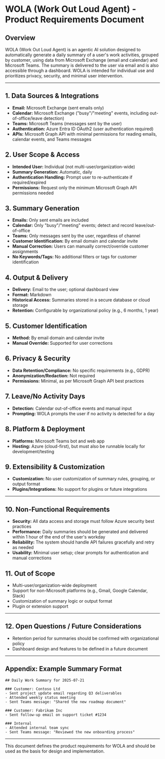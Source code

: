 # WOLA (Work Out Loud Agent) - Product Requirements Document

## Overview
WOLA (Work Out Loud Agent) is an agentic AI solution designed to automatically generate a daily summary of a user's work activities, grouped by customer, using data from Microsoft Exchange (email and calendar) and Microsoft Teams. The summary is delivered to the user via email and is also accessible through a dashboard. WOLA is intended for individual use and prioritizes privacy, security, and minimal user intervention.

---

## 1. Data Sources & Integrations
- **Email:** Microsoft Exchange (sent emails only)
- **Calendar:** Microsoft Exchange ("busy"/"meeting" events, including out-of-office/leave detection)
- **Teams:** Microsoft Teams (messages sent by the user)
- **Authentication:** Azure Entra ID OAuth2 (user authentication required)
- **APIs:** Microsoft Graph API with minimal permissions for reading emails, calendar events, and Teams messages

## 2. User Scope & Access
- **Intended User:** Individual (not multi-user/organization-wide)
- **Summary Generation:** Automatic, daily
- **Authentication Handling:** Prompt user to re-authenticate if required/expired
- **Permissions:** Request only the minimum Microsoft Graph API permissions needed

## 3. Summary Generation
- **Emails:** Only sent emails are included
- **Calendar:** Only "busy"/"meeting" events; detect and record leave/out-of-office
- **Teams:** Only messages sent by the user, regardless of channel
- **Customer Identification:** By email domain and calendar invite
- **Manual Correction:** Users can manually correct/override customer assignments
- **No Keywords/Tags:** No additional filters or tags for customer identification

## 4. Output & Delivery
- **Delivery:** Email to the user; optional dashboard view
- **Format:** Markdown
- **Historical Access:** Summaries stored in a secure database or cloud storage
- **Retention:** Configurable by organizational policy (e.g., 6 months, 1 year)

## 5. Customer Identification
- **Method:** By email domain and calendar invite
- **Manual Override:** Supported for user corrections

## 6. Privacy & Security
- **Data Retention/Compliance:** No specific requirements (e.g., GDPR)
- **Anonymization/Redaction:** Not required
- **Permissions:** Minimal, as per Microsoft Graph API best practices

## 7. Leave/No Activity Days
- **Detection:** Calendar out-of-office events and manual input
- **Prompting:** WOLA prompts the user if no activity is detected for a day

## 8. Platform & Deployment
- **Platforms:** Microsoft Teams bot and web app
- **Hosting:** Azure (cloud-first), but must also be runnable locally for development/testing

## 9. Extensibility & Customization
- **Customization:** No user customization of summary rules, grouping, or output format
- **Plugins/Integrations:** No support for plugins or future integrations

---

## 10. Non-Functional Requirements
- **Security:** All data access and storage must follow Azure security best practices
- **Performance:** Daily summaries should be generated and delivered within 1 hour of the end of the user's workday
- **Reliability:** The system should handle API failures gracefully and retry as needed
- **Usability:** Minimal user setup; clear prompts for authentication and manual corrections

## 11. Out of Scope
- Multi-user/organization-wide deployment
- Support for non-Microsoft platforms (e.g., Gmail, Google Calendar, Slack)
- Customization of summary logic or output format
- Plugin or extension support

---

## 12. Open Questions / Future Considerations
- Retention period for summaries should be confirmed with organizational policy
- Dashboard design and features to be defined in a future document

---

## Appendix: Example Summary Format

```
## Daily Work Summary for 2025-07-21

### Customer: Contoso Ltd
- Sent project update email regarding Q3 deliverables
- Attended weekly status meeting
- Sent Teams message: "Shared the new roadmap document"

### Customer: Fabrikam Inc
- Sent follow-up email on support ticket #1234

### Internal
- Attended internal team sync
- Sent Teams message: "Reviewed the new onboarding process"

```

---

This document defines the product requirements for WOLA and should be used as the basis for design and implementation.
